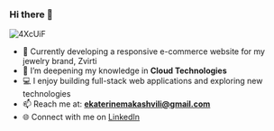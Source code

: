 ### Hi there 👋

![4XcUiF](https://github.com/ekato-makashvili/ekato-makashvili/assets/44134970/f982e4c7-e248-4eed-b350-733434edb8de)

- 🔭 Currently developing a responsive e-commerce website for my jewelry brand, Zvirti
- 🌱 I’m deepening my knowledge in **Cloud Technologies**
- 💻 I enjoy building full-stack web applications and exploring new technologies  
- 📫 Reach me at: **ekaterinemakashvili@gmail.com**  
- 🌐 Connect with me on [LinkedIn](https://www.linkedin.com/in/ekaterine-makashvili-09b936194/)
